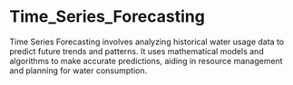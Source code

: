 # Time_Series_Forecasting
Time Series Forecasting involves analyzing historical water usage data to predict future trends and patterns. It uses mathematical models and algorithms to make accurate predictions, aiding in resource management and planning for water consumption.
